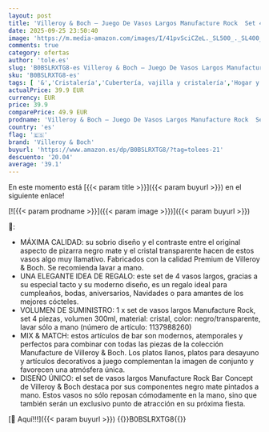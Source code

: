 ```yaml
---
layout: post
title: 'Villeroy & Boch – Juego De Vasos Largos Manufacture Rock  Set 4 Piezas  Cristal Con Base Negro Mate  Capacidad 300Ml'
date: 2025-09-25 23:50:40
image: 'https://m.media-amazon.com/images/I/41pvSciCZeL._SL500_._SL400_.jpg'
comments: true
category: ofertas
author: 'tole.es'
slug: 'B0BSLRXTG8-es Villeroy & Boch – Juego De Vasos Largos Manufacture Rock...'
sku: 'B0BSLRXTG8-es'
tags: [ '&','Cristalería','Cubertería, vajilla y cristalería','Hogar y cocina','Vasos largos','boch','villeroy','villeroy & boch','🇪🇸', ]
actualPrice: 39.9 EUR
currency: EUR
price: 39.9
comparePrice: 49.9 EUR
prodname: 'Villeroy & Boch – Juego De Vasos Largos Manufacture Rock  Set 4 Piezas  Cristal Con Base Negro Mate  Capacidad 300Ml'
country: 'es'
flag: '🇪🇸'
brand: 'Villeroy & Boch'
buyurl: 'https://www.amazon.es/dp/B0BSLRXTG8/?tag=tolees-21'
descuento: '20.04'
average: '39.1'
---
```


En este momento está [{{< param title >}}]({{< param buyurl >}}) en el siguiente enlace!

[![{{< param prodname >}}]({{< param image >}})]({{< param buyurl >}})

🔎:

- MÁXIMA CALIDAD: su sobrio diseño y el contraste entre el original aspecto de pizarra negro mate y el cristal transparente hacen de estos vasos algo muy llamativo. Fabricados con la calidad Premium de Villeroy & Boch. Se recomienda lavar a mano.
- UNA ELEGANTE IDEA DE REGALO: este set de 4 vasos largos, gracias a su especial tacto y su moderno diseño, es un regalo ideal para cumpleaños, bodas, aniversarios, Navidades o para amantes de los mejores cócteles.
- VOLUMEN DE SUMINISTRO: 1 x set de vasos largos Manufacture Rock, set 4 piezas, volumen 300ml, material: cristal, color: negro/transparente, lavar sólo a mano (número de artículo: 1137988260)
- MIX & MATCH: estos artículos de bar son modernos, atemporales y perfectos para combinar con todas las piezas de la colección Manufacture de Villeroy & Boch. Los platos llanos, platos para desayuno y artículos decorativos a juego complementan la imagen de conjunto y favorecen una atmósfera única.
- DISEÑO ÚNICO: el set de vasos largos Manufacture Rock Bar Concept de Villeroy & Boch destaca por sus componentes negro mate pintados a mano. Estos vasos no sólo reposan cómodamente en la mano, sino que también serán un exclusivo punto de atracción en su próxima fiesta.

[🛒 Aquí!!!]({{< param buyurl >}})
{{<world>}}B0BSLRXTG8{{</world>}}
